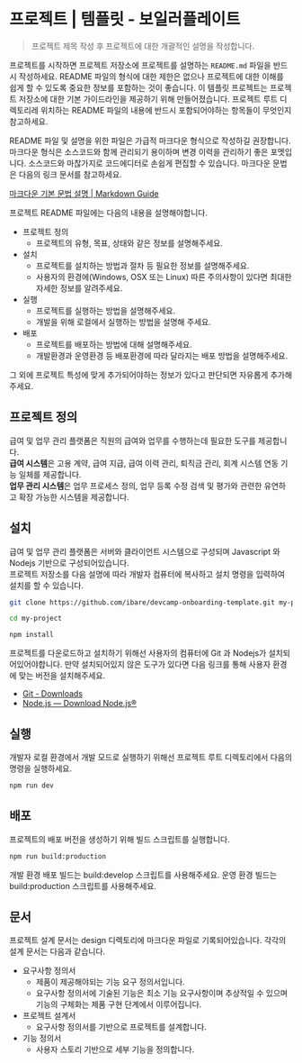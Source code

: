# 프로젝트 | 템플릿 - 보일러플레이트

> 프로젝트 제목 작성 후 프로젝트에 대한 개괄적인 설명을 작성합니다.

프로젝트를 시작하면 프로젝트 저장소에 프로젝트를 설명하는 `README.md` 파일을 반드시 작성하세요.
README 파일의 형식에 대한 제한은 없으나 프로젝트에 대한 이해를 쉽게 할 수 있도록 중요한 정보를 포함하는 것이 좋습니다.
이 템플릿 프로젝트는 프로젝트 저장소에 대한 기본 가이드라인을 제공하기 위해 만들어졌습니다.
프로젝트 루트 디렉토리레 위치하는 README 파일의 내용에 반드시 포함되어야하는 항목들이 무엇인지 참고하세요.

README 파일 및 설명을 위한 파일은 가급적 마크다운 형식으로 작성하길 권장합니다.
마크다운 형식은 소스코드와 함께 관리되기 용이하며 변경 이력을 관리하기 좋은 포멧입니다.
소스코드와 마찮가지로 코드에디터로 손쉽게 편집할 수 있습니다.
마크다운 문법은 다음의 링크 문서를 참고하세요.

[마크다운 기본 문법 설명 | Markdown Guide](https://www.markdownguide.org/basic-syntax/)

프로젝트 README 파일에는 다음의 내용을 설명해야합니다.

* 프로젝트 정의
  * 프로젝트의 유형, 목표, 상태와 같은 정보를 설명해주세요.
* 설치
  * 프로젝트를 설치하는 방법과 절차 등 필요한 정보를 설명해주세요.
  * 사용자의 환경에(Windows, OSX 또는 Linux) 따른 주의사항이 있다면 최대한 자세한 정보를 알려주세요.
* 실행
  * 프로젝트를 실행하는 방법을 설명해주세요.
  * 개발을 위해 로컬에서 실행하는 방법을 설명해 주세요.
* 배포
  * 프로젝트를 배포하는 방법에 대해 설명해주세요.
  * 개발환경과 운영환경 등 배포환경에 따라 달라지는 배포 방법을 설명해주세요.

그 외에 프로젝트 특성에 맞게 추가되어야하는 정보가 있다고 판단되면 자유롭게 추가해주세요.

## 프로젝트 정의

급여 및 업무 관리 플랫폼은 직원의 급여와 업무를 수행하는데 필요한 도구를 제공합니다.<br>
**급여 시스템**은 고용 계약, 급여 지급, 급여 이력 관리, 퇴직금 관리, 회계 시스템 연동 기능 일체를 제공합니다.<br>
**업무 관리 시스템**은 업무 프로세스 정의, 업무 등록 수정 검색 및 평가와 관련한 유연하고 확장 가능한 시스템을 제공합니다.

## 설치

급여 및 업무 관리 플랫폼은 서버와 클라이언트 시스템으로 구성되며 Javascript 와 Nodejs 기반으로 구성되어있습니다.<br>
프로젝트 저장소를 다음 설명에 따라 개발자 컴퓨터에 복사하고 설치 명령을 입력하여 설치를 할 수 있습니다.

```bash
git clone https://github.com/ibare/devcamp-onboarding-template.git my-project

cd my-project

npm install
```

프로젝트를 다운로드하고 설치하기 위해선 사용자의 컴퓨터에 Git 과 Nodejs가 설치되어있어야합니다.
만약 설치되어있지 않은 도구가 있다면 다음 링크를 통해 사용자 환경에 맞는 버전을 설치해주세요.

* [Git - Downloads](https://git-scm.com/downloads)
* [Node.js — Download Node.js®](https://nodejs.org/en/download/current)

## 실행

개발자 로컬 환경에서 개발 모드로 실행하기 위해선 프로젝트 루트 디렉토리에서 다음의 명령을 실행하세요.

```bash
npm run dev 
```

## 배포

프로젝트의 배포 버전을 생성하기 위해 빌드 스크립트를 실행합니다.

```bash
npm run build:production
```

개발 환경 배포 빌드는 build:develop 스크립트를 사용해주세요. 
운영 환경 빌드는 build:production 스크립트를 사용해주세요.


## 문서

프로젝트 설계 문서는 design 디렉토리에 마크다운 파일로 기록되어있습니다.
각각의 설계 문서는 다음과 같습니다.

* 요구사항 정의서 
  * 제품이 제공해야되는 기능 요구 정의서입니다.
  * 요구사항 정의서에 기술된 기능은 최소 기능 요구사항이며 추상적일 수 있으며 기능의 구체화는 제품 구현 단계에서 이루어집니다.
* 프로젝트 설계서
  * 요구사항 정의서를 기반으로 프로젝트를 설계합니다.
* 기능 정의서
  * 사용자 스토리 기반으로 세부 기능을 정의합니다.
